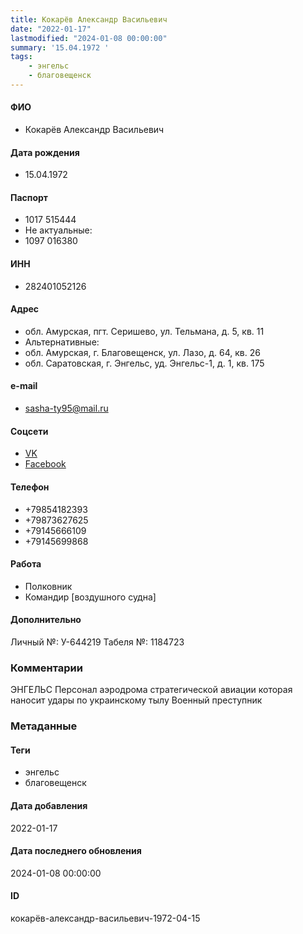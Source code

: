 ```yaml
---
title: Кокарёв Александр Васильевич
date: "2022-01-17"
lastmodified: "2024-01-08 00:00:00"
summary: '15.04.1972 '
tags: 
    - энгельс
    - благовещенск
---
```

<!--# pp1-->
<!--## Фигурант-->
<!--### Личные данные-->
#### ФИО
- Кокарёв Александр Васильевич
#### Дата рождения
- 15.04.1972
#### Паспорт
- 1017 515444
- Не актуальные:
- 1097 016380
#### ИНН
- 282401052126
#### Адрес
- обл. Амурская, пгт. Серишево, ул. Тельмана, д. 5, кв. 11
- Альтернативные:
- обл. Амурская, г. Благовещенск, ул. Лазо, д. 64, кв. 26
- обл. Саратовская, г. Энгельс, уд. Энгельс-1, д. 1, кв. 175
#### e-mail
- sasha-ty95@mail.ru
#### Соцсети
- [VK](https://vk.com/id53093161)
- [Facebook](https://www.facebook.com/profile.php?id=100001177177741)
#### Телефон
- +79854182393
- +79873627625
- +79145666109
- +79145699868
#### Работа
- Полковник
- Командир [воздушного судна]
#### Дополнительно
Личный №: У-644219
Табеля №: 1184723
### Комментарии
ЭНГЕЛЬС
Персонал аэродрома стратегической авиации которая наносит удары по украинскому тылу
Военный преступник
### Метаданные
#### Теги
- энгельс
- благовещенск
#### Дата добавления
2022-01-17
#### Дата последнего обновления
2024-01-08 00:00:00
#### ID
кокарёв-александр-васильевич-1972-04-15
<!--## END;-->

